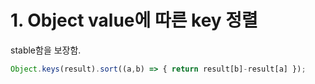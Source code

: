 # 1. Object value에 따른 key 정렬
stable함을 보장함.

``` javascript
Object.keys(result).sort((a,b) => { return result[b]-result[a] });
```
